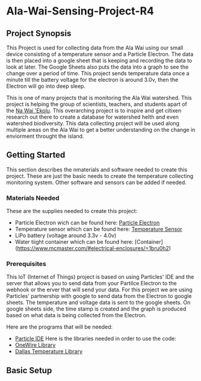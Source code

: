 # Ala-Wai-Sensing-Project-R4
## Project Synopsis
This Project is used for collecting data from the Ala Wai using our small device consisting of a temperature sensor and a Particle Electron. The data is then placed into a google sheet that is keeping and recording the data to look at later. The Google Sheets also puts the data into a graph to see the change over a period of time. This project sends temperature data once a minute till the battery voltage for the electron is around 3.0v, then the Electron will go into deep sleep. 

This is one of many projects that is monitoring the Ala Wai watershed. This project is helping the group of scientists, teachers, and students apart of the [Na Wai 'Ekolu](https://www.nawaiekolu.org/). This overarching project is to inspire and get citixen research out there to create a database for watershed helth and even watershed biodiversity. This data collecting project will be used along multiple areas on the Ala Wai to get a better understanding on the change in enviorment throught the island. 

## Getting Started
This section describes the nmaterials and software needed to create this project. These are just the basic needs to create the temperature collecting monitoring system. Other software and sensors can be added if needed. 
### Materials Needed
These are the supplies needed to create this project: 
* Particle Electron wich can be found here: [Particle Electron](https://www.particle.io/products/hardware/electron-cellular-2g-3g-lte)
* Temperature sensor which can be found here: [Temperature Sensor](https://www.sparkfun.com/products/11050)
* LiPo battery (voltage around 3.3v - 4.0v) 
* Water tiight container which can be found here: [Container] (https://www.mcmaster.com/#electrical-enclosures/=1bru0h2)

### Prerequisites
This IoT (Internet of Things) project is based on using Particles' IDE and the server that allows you to send data from your Partilce Electron to the webhook or the erver that will send your data. For this project we are using Particles' partnership with google to send data from the Electron to google sheets. The temperature and voltage data is sent to the google sheets. On google sheets side, the time stamp is created and the graph is produced based on what data is being collected from the Electron. 

Here are the programs that will be needed:
* [Particle IDE](https://www.particle.io/build)
Here is the libraries needed in order to use the code:
* [OneWire Library](https://github.com/PaulStoffregen/OneWire)
* [Dallas Temperature Library](https://github.com/milesburton/Arduino-Temperature-Control-Library)

## Basic Setup





